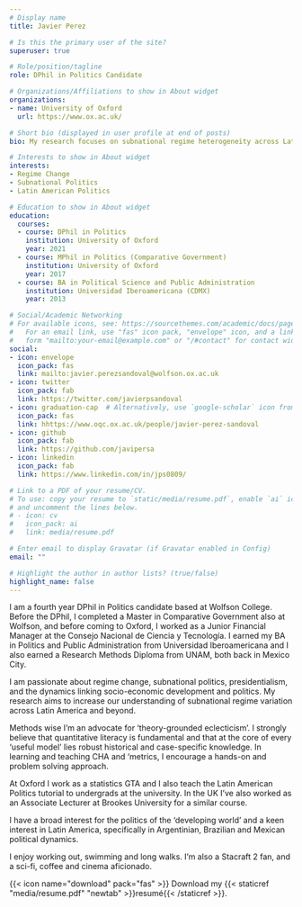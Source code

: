 ```yaml
---
# Display name
title: Javier Perez

# Is this the primary user of the site?
superuser: true

# Role/position/tagline
role: DPhil in Politics Candidate

# Organizations/Affiliations to show in About widget
organizations:
- name: University of Oxford
  url: https://www.ox.ac.uk/

# Short bio (displayed in user profile at end of posts)
bio: My research focuses on subnational regime heterogeneity across Latin America.

# Interests to show in About widget
interests:
- Regime Change
- Subnational Politics
- Latin American Politics

# Education to show in About widget
education:
  courses:
  - course: DPhil in Politics
    institution: University of Oxford
    year: 2021
  - course: MPhil in Politics (Comparative Government)
    institution: University of Oxford
    year: 2017
  - course: BA in Political Science and Public Administration
    institution: Universidad Iberoamericana (CDMX)
    year: 2013

# Social/Academic Networking
# For available icons, see: https://sourcethemes.com/academic/docs/page-builder/#icons
#   For an email link, use "fas" icon pack, "envelope" icon, and a link in the
#   form "mailto:your-email@example.com" or "/#contact" for contact widget.
social:
- icon: envelope
  icon_pack: fas
  link: mailto:javier.perezsandoval@wolfson.ox.ac.uk
- icon: twitter
  icon_pack: fab
  link: https://twitter.com/javierpsandoval
- icon: graduation-cap  # Alternatively, use `google-scholar` icon from `ai` icon pack
  icon_pack: fas
  link: hhttps://www.oqc.ox.ac.uk/people/javier-perez-sandoval
- icon: github
  icon_pack: fab
  link: https://github.com/javipersa
- icon: linkedin
  icon_pack: fab
  link: https://www.linkedin.com/in/jps0809/

# Link to a PDF of your resume/CV.
# To use: copy your resume to `static/media/resume.pdf`, enable `ai` icons in `params.toml`, 
# and uncomment the lines below.
# - icon: cv
#   icon_pack: ai
#   link: media/resume.pdf

# Enter email to display Gravatar (if Gravatar enabled in Config)
email: ""

# Highlight the author in author lists? (true/false)
highlight_name: false
---
```


I am a fourth year DPhil in Politics candidate based at Wolfson College. Before the DPhil, I completed a Master in Comparative Government also at Wolfson, and before coming to Oxford, I worked as a Junior Financial Manager at the Consejo Nacional de Ciencia y Tecnología. I earned my BA in Politics and Public Administration from Universidad Iberoamericana and I also earned a Research Methods Diploma from UNAM, both back in Mexico City.

I am passionate about regime change, subnational politics, presidentialism, and the dynamics linking socio-economic development and politics. My research aims to increase our understanding of subnational regime variation across Latin America and beyond.

Methods wise I’m an advocate for ‘theory-grounded eclecticism’. I strongly believe that quantitative literacy is fundamental and that at the core of every ‘useful model’ lies robust historical and case-specific knowledge. In learning and teaching CHA and ‘metrics, I encourage a hands-on and problem solving approach.

At Oxford I work as a statistics GTA and I also teach the Latin American Politics tutorial to undergrads at the university. In the UK I’ve also worked as an Associate Lecturer at Brookes University for a similar course.

I have a broad interest for the politics of the ‘developing world’ and a keen interest in Latin America, specifically in Argentinian, Brazilian and Mexican political dynamics.

I enjoy working out, swimming and long walks. I’m also a Stacraft 2 fan, and a sci-fi, coffee and cinema aficionado.

{{< icon name="download" pack="fas" >}} Download my {{< staticref "media/resume.pdf" "newtab" >}}resumé{{< /staticref >}}.
